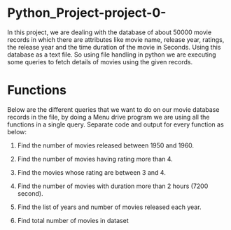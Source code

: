 # Python_Project-project-0-
 In this project, we are dealing with the database of about 50000 movie records in which there are attributes like movie name, release year, ratings, the release year and the time duration of the movie in Seconds. Using this database as a text file. So using file handling in python we are executing some queries to fetch details of movies using the given records.

# Functions
Below are the different queries that we want to do on our movie database records in the 
file, by doing a Menu drive program we are using all the functions in a single query. Separate 
code and output for every function as below:

1. Find the number of movies released between 1950 and 1960.

2. Find the number of movies having rating more than 4.

3. Find the movies whose rating are between 3 and 4.

4. Find the number of movies with duration more than 2 hours (7200 second).

5. Find the list of years and number of movies released each year.

6. Find total number of movies in dataset

